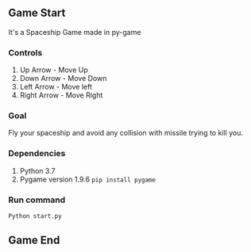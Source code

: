 ## Game Start
It's a Spaceship Game made in py-game

### Controls
1. Up Arrow - Move Up
2. Down Arrow - Move Down
3. Left Arrow - Move left
4. Right Arrow - Move Right

### Goal
Fly your spaceship and avoid any collision with missile trying to kill you.

### Dependencies
1. Python 3.7
2. Pygame version 1.9.6 `pip install pygame`

### Run command
 ```Python start.py```
 

## Game End
